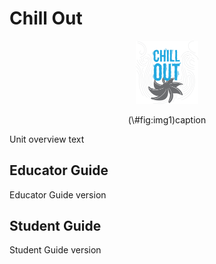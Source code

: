 # Chill Out
<div class="figure" style="text-align: center">
<img src="img/chillOut.png" alt="caption" width="20%" />
<p class="caption">(\#fig:img1)caption</p>
</div>
Unit overview text

## Educator Guide
Educator Guide version

## Student Guide
Student Guide version
